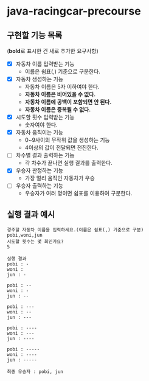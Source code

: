 # java-racingcar-precourse

## 구현할 기능 목록

(**bold**로 표시한 건 새로 추가한 요구사항)

- [x] 자동차 이름 입력받는 기능
    - 이름은 쉼표(,) 기준으로 구분한다.
- [x] 자동차 생성하는 기능
    - 자동차 이름은 5자 이하여야 한다.
    - **자동차 이름은 비어있을 수 없다.**
    - **자동차 이름에 공백이 포함되면 안 된다.**
    - **자동차 이름은 중복될 수 없다.**
- [x] 시도할 횟수 입력받는 기능
    - 숫자여야 한다.
- [x] 자동차 움직이는 기능
    - 0~9사이의 무작위 값을 생성하는 기능
    - 4이상의 값이 전달되면 전진한다.
- [ ] 차수별 결과 출력하는 기능
    - 각 차수가 끝나면 실행 결과를 출력한다.
- [x] 우승자 판정하는 기능
    - 가장 멀리 움직인 자동차가 우승
- [ ] 우승자 출력하는 기능
    - 우승자가 여러 명이면 쉼표를 이용하여 구분한다.

## 실행 결과 예시

```text
경주할 자동차 이름을 입력하세요.(이름은 쉼표(,) 기준으로 구분)
pobi,woni,jun
시도할 횟수는 몇 회인가요?
5

실행 결과
pobi : -
woni : 
jun : -

pobi : --
woni : -
jun : --

pobi : ---
woni : --
jun : ---

pobi : ----
woni : ---
jun : ----

pobi : -----
woni : ----
jun : -----

최종 우승자 : pobi, jun
```
